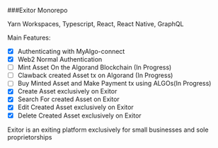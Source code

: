 ###Exitor Monorepo

Yarn Workspaces, Typescript, React, React Native, GraphQL

Main Features:

- [X] Authenticating with MyAlgo-connect
- [X] Web2 Normal Authentication
- [ ] Mint Asset On the Algorand Blockchain (In Progress)
- [ ] Clawback created Asset tx on Algorand (In Progress)
- [ ] Buy Minted Asset and Make Payment tx using ALGOs(In Progress) 
- [X] Create Asset exclusively on Exitor
- [X] Search For created Asset on Exitor
- [X] Edit Created Asset exclusively on Exitor
- [X] Delete Created Asset exclusively on Exitor 

Exitor is an exiting platform exclusively for small businesses and sole proprietorships

